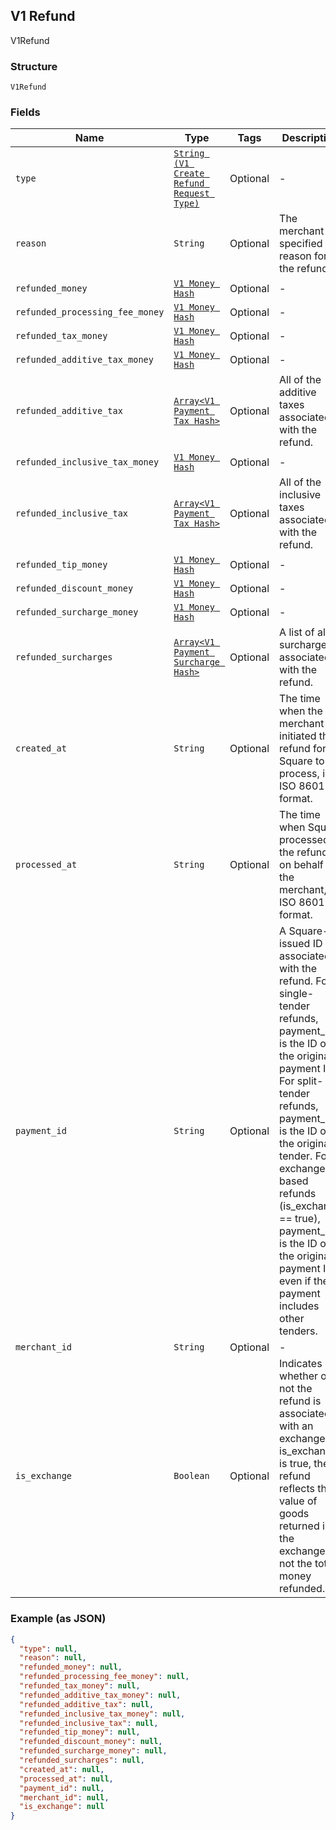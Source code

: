 ## V1 Refund

V1Refund

### Structure

`V1Refund`

### Fields

| Name | Type | Tags | Description |
|  --- | --- | --- | --- |
| `type` | [`String (V1 Create Refund Request Type)`](/doc/models/v1-create-refund-request-type.md) | Optional | - |
| `reason` | `String` | Optional | The merchant-specified reason for the refund. |
| `refunded_money` | [`V1 Money Hash`](/doc/models/v1-money.md) | Optional | - |
| `refunded_processing_fee_money` | [`V1 Money Hash`](/doc/models/v1-money.md) | Optional | - |
| `refunded_tax_money` | [`V1 Money Hash`](/doc/models/v1-money.md) | Optional | - |
| `refunded_additive_tax_money` | [`V1 Money Hash`](/doc/models/v1-money.md) | Optional | - |
| `refunded_additive_tax` | [`Array<V1 Payment Tax Hash>`](/doc/models/v1-payment-tax.md) | Optional | All of the additive taxes associated with the refund. |
| `refunded_inclusive_tax_money` | [`V1 Money Hash`](/doc/models/v1-money.md) | Optional | - |
| `refunded_inclusive_tax` | [`Array<V1 Payment Tax Hash>`](/doc/models/v1-payment-tax.md) | Optional | All of the inclusive taxes associated with the refund. |
| `refunded_tip_money` | [`V1 Money Hash`](/doc/models/v1-money.md) | Optional | - |
| `refunded_discount_money` | [`V1 Money Hash`](/doc/models/v1-money.md) | Optional | - |
| `refunded_surcharge_money` | [`V1 Money Hash`](/doc/models/v1-money.md) | Optional | - |
| `refunded_surcharges` | [`Array<V1 Payment Surcharge Hash>`](/doc/models/v1-payment-surcharge.md) | Optional | A list of all surcharges associated with the refund. |
| `created_at` | `String` | Optional | The time when the merchant initiated the refund for Square to process, in ISO 8601 format. |
| `processed_at` | `String` | Optional | The time when Square processed the refund on behalf of the merchant, in ISO 8601 format. |
| `payment_id` | `String` | Optional | A Square-issued ID associated with the refund. For single-tender refunds, payment_id is the ID of the original payment ID. For split-tender refunds, payment_id is the ID of the original tender. For exchange-based refunds (is_exchange == true), payment_id is the ID of the original payment ID even if the payment includes other tenders. |
| `merchant_id` | `String` | Optional | - |
| `is_exchange` | `Boolean` | Optional | Indicates whether or not the refund is associated with an exchange. If is_exchange is true, the refund reflects the value of goods returned in the exchange not the total money refunded. |

### Example (as JSON)

```json
{
  "type": null,
  "reason": null,
  "refunded_money": null,
  "refunded_processing_fee_money": null,
  "refunded_tax_money": null,
  "refunded_additive_tax_money": null,
  "refunded_additive_tax": null,
  "refunded_inclusive_tax_money": null,
  "refunded_inclusive_tax": null,
  "refunded_tip_money": null,
  "refunded_discount_money": null,
  "refunded_surcharge_money": null,
  "refunded_surcharges": null,
  "created_at": null,
  "processed_at": null,
  "payment_id": null,
  "merchant_id": null,
  "is_exchange": null
}
```

